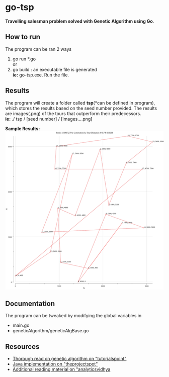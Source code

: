 # go-tsp
**Travelling salesman problem solved with Genetic Algorithm using Go**.
  
## How to run
The program can be ran 2 ways
1. go run *.go  
or
2. go build : an executable file is generated  
**ie:** go-tsp.exe. Run the file.   

## Results
The program will create a folder called **tsp**(*can be defined in program),
 which stores the results based on the seed number provided. The results are 
 images(.png) of the tours that outperform their predecessors.  
**ie:** ./ tsp / [seed number] / [images....png]  
    
**Sample Results:**  
![Alt text](/ReadmeAssets/1504372704/output.gif)

## Documentation
The program can be tweaked by modifying the global variables in 
- main.go
- geneticAlgorithm/geneticAlgBase.go

## Resources
- [Thorough read on genetic algorithm on "tutorialspoint"](https://www.tutorialspoint.com/genetic_algorithms/index.htm) 
- [Java implementation on "theprojectspot"](http://www.theprojectspot.com/tutorial-post/applying-a-genetic-algorithm-to-the-travelling-salesman-problem/5)
- [Additional reading material on "analyticsvidhya](https://www.analyticsvidhya.com/blog/2017/07/introduction-to-genetic-algorithm/)